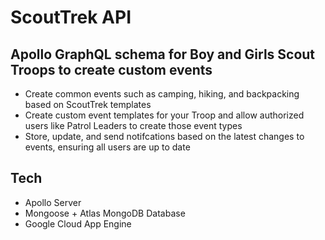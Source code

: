 # ScoutTrek API

## Apollo GraphQL schema for Boy and Girls Scout Troops to create custom events

* Create common events such as camping, hiking, and backpacking based on ScoutTrek templates
* Create custom event templates for your Troop and allow authorized users like Patrol Leaders to create those event types
* Store, update, and send notifcations based on the latest changes to events, ensuring all users are up to date


## Tech

* Apollo Server
* Mongoose + Atlas MongoDB Database
* Google Cloud App Engine
